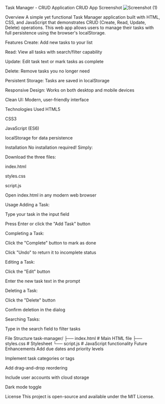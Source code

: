 Task Manager - CRUD Application
CRUD App Screenshot 
![Screenshot (1)](https://github.com/user-attachments/assets/ca5532a6-2800-4d5e-b44d-9c32029466f0)

Overview
A simple yet functional Task Manager application built with HTML, CSS, and JavaScript that demonstrates CRUD (Create, Read, Update, Delete) operations. This web app allows users to manage their tasks with full persistence using the browser's localStorage.

Features
Create: Add new tasks to your list

Read: View all tasks with search/filter capability

Update: Edit task text or mark tasks as complete

Delete: Remove tasks you no longer need

Persistent Storage: Tasks are saved in localStorage

Responsive Design: Works on both desktop and mobile devices

Clean UI: Modern, user-friendly interface

Technologies Used
HTML5

CSS3

JavaScript (ES6)

localStorage for data persistence

Installation
No installation required! Simply:

Download the three files:

index.html

styles.css

script.js

Open index.html in any modern web browser

Usage
Adding a Task:

Type your task in the input field

Press Enter or click the "Add Task" button

Completing a Task:

Click the "Complete" button to mark as done

Click "Undo" to return it to incomplete status

Editing a Task:

Click the "Edit" button

Enter the new task text in the prompt

Deleting a Task:

Click the "Delete" button

Confirm deletion in the dialog

Searching Tasks:

Type in the search field to filter tasks

File Structure
task-manager/
├── index.html        # Main HTML file
├── styles.css        # Stylesheet
└── script.js         # JavaScript functionality
Future Enhancements
Add due dates and priority levels

Implement task categories or tags

Add drag-and-drop reordering

Include user accounts with cloud storage

Dark mode toggle

License
This project is open-source and available under the MIT License.
